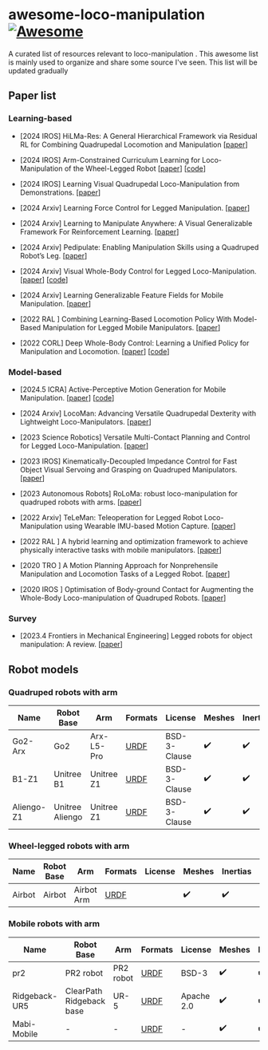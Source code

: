 # awesome-loco-manipulation [![Awesome](https://awesome.re/badge.svg)](https://awesome.re)

A curated list of resources relevant to loco-manipulation .
This awesome list is mainly used to organize and share some source I've seen. This list will be updated gradually

## Paper list



### Learning-based 
- [2024 IROS] HiLMa-Res: A General Hierarchical Framework via Residual RL for Combining Quadrupedal Locomotion and Manipulation [[paper](https://arxiv.org/abs/2407.06584)] 

- [2024 IROS] Arm-Constrained Curriculum Learning for Loco-Manipulation of the Wheel-Legged Robot [[paper](https://arxiv.org/abs/2403.16535)] [[code](https://acodedog.github.io/wheel-legged-loco-manipulation/)]

- [2024 IROS] Learning Visual Quadrupedal Loco-Manipulation from Demonstrations. [[paper](https://arxiv.org/abs/2403.20328)] 

- [2024 Arxiv] Learning Force Control for Legged Manipulation. [[paper](https://arxiv.org/html/2405.01402v2)] 

- [2024 Arxiv] Learning to Manipulate Anywhere: A Visual Generalizable Framework For Reinforcement Learning. [[paper](https://arxiv.org/abs/2407.15815)] 

- [2024 Arxiv] Pedipulate: Enabling Manipulation Skills using a Quadruped Robot’s Leg. [[paper](https://arxiv.org/pdf/2402.10837)] 

- [2024 Arxiv] Visual Whole-Body Control for Legged Loco-Manipulation. [[paper](https://arxiv.org/abs/2403.16967)] [[code](https://github.com/Ericonaldo/visual_wholebody)]

- [2024 Arxiv] Learning Generalizable Feature Fields for Mobile Manipulation. [[paper](https://arxiv.org/abs/2403.07563)] 

- [2022 RAL ] Combining Learning-Based Locomotion Policy With Model-Based Manipulation for Legged Mobile Manipulators. [[paper](https://ieeexplore.ieee.org/abstract/document/9684679)] 

- [2022 CORL] Deep Whole-Body Control: Learning a Unified Policy for Manipulation and Locomotion. [[paper](https://arxiv.org/abs/2210.10044)] [[code](https://github.com/MarkFzp/Deep-Whole-Body-Control)]

### Model-based
- [2024.5 ICRA] Active-Perceptive Motion Generation for Mobile Manipulation. [[paper](https://arxiv.org/pdf/2310.00433)] [[code](https://sites.google.com/view/actpermoma/home)]

- [2024 Arxiv] LocoMan: Advancing Versatile Quadrupedal Dexterity with Lightweight Loco-Manipulators. [[paper](https://arxiv.org/pdf/2403.18197)] 

- [2023 Science Robotics] Versatile Multi-Contact Planning and Control for Legged Loco-Manipulation. [[paper](https://www.science.org/doi/full/10.1126/scirobotics.adg5014)] 

- [2023 IROS] Kinematically-Decoupled Impedance Control for Fast Object Visual Servoing and Grasping on Quadruped Manipulators. [[paper](https://ieeexplore.ieee.org/stamp/stamp.jsp?arnumber=10341714)] 



- [2023 Autonomous Robots] RoLoMa: robust loco-manipulation for quadruped robots with arms. [[paper](https://link.springer.com/article/10.1007/s10514-023-10146-0)] 

- [2022 Arxiv] TeLeMan: Teleoperation for Legged Robot Loco-Manipulation using Wearable IMU-based Motion Capture. [[paper](https://arxiv.org/pdf/2209.10314)] 

- [2022 RAL ] A hybrid learning and optimization framework to achieve physically interactive tasks with mobile manipulators. [[paper](https://ieeexplore.ieee.org/abstract/document/9812501)] 

- [2020 TRO ] A Motion Planning Approach for Nonprehensile Manipulation and Locomotion Tasks of a Legged Robot. [[paper](https://ieeexplore.ieee.org/abstract/document/8979158/authors#authors)] 


- [2020 IROS ] Optimisation of Body-ground Contact for Augmenting the Whole-Body Loco-manipulation of Quadruped Robots. [[paper](https://ieeexplore.ieee.org/abstract/document/9341498)] 

 <!-- Best Paper Award on Mobile Manipulation Finalist (IROS 2022) -->

 ### Survey
- [2023.4 Frontiers in Mechanical Engineering]  Legged robots for object manipulation: A review. [[paper](https://www.frontiersin.org/journals/mechanical-engineering/articles/10.3389/fmech.2023.1142421/full)] 


## Robot models

### Quadruped robots with arm

| Name | Robot Base | Arm | Formats | License | Meshes | Inertias | Collisions |
|------|------|------------|---------|--------|------|------|------|
| Go2-Arx | Go2 |  Arx-L5-Pro |[URDF](https://github.com/aCodeDog/awesome-loco-manipulation/tree/master/robots/go2_arx)| BSD-3-Clause | ✔️ | ✔️ | ✔️ |
| B1-Z1 | Unitree B1 |  Unitree Z1 |[URDF](https://github.com/aCodeDog/awesome-loco-manipulation/tree/master/robots/B1_Z1)| BSD-3-Clause | ✔️ | ✔️ | ✔️ |
| Aliengo-Z1 | Unitree Aliengo |  Unitree Z1 |[URDF](https://github.com/aCodeDog/awesome-loco-manipulation/tree/master/robots/aliengoZ1)| BSD-3-Clause | ✔️ | ✔️ | ✔️ |
### Wheel-legged robots with arm

| Name | Robot Base | Arm | Formats | License | Meshes | Inertias | Collisions |
|------|------|------------|---------|--------|------|------|------|
| Airbot | Airbot | Airbot Arm | [URDF](https://github.com/aCodeDog/legged-robots-manipulation/tree/master/resources/robots/airbot) |  | ✔️ | ✔️ | ✔️ |

### Mobile robots with arm

| Name | Robot Base | Arm | Formats | License | Meshes | Inertias | Collisions |
|------|------|------------|---------|--------|------|------|------|
| pr2 | PR2 robot | PR2 robot | [URDF](https://github.com/aCodeDog/awesome-loco-manipulation/tree/master/robots/mobile_manipulator/pr2) | BSD-3 | ✔️ | ✔️ | ✔️ |
| Ridgeback-UR5 | ClearPath Ridgeback base | UR-5  | [URDF](https://github.com/aCodeDog/awesome-loco-manipulation/tree/master/robots/mobile_manipulator/ridgeback_ur5) | Apache 2.0 | ✔️ | ✔️ | ✔️ |
| Mabi-Mobile | - | -  | [URDF](https://github.com/aCodeDog/awesome-loco-manipulation/tree/master/robots/mobile_manipulator/mabi_mobile/urdf) | - | ✔️ | ✔️ | ✔️ |
